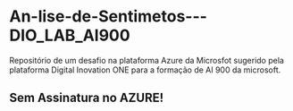 # An-lise-de-Sentimetos---DIO_LAB_AI900
Repositório de um desafio na plataforma Azure da Microsfot sugerido pela plataforma Digital Inovation ONE para a formação de AI 900 da microsoft. 

## Sem Assinatura no AZURE!
